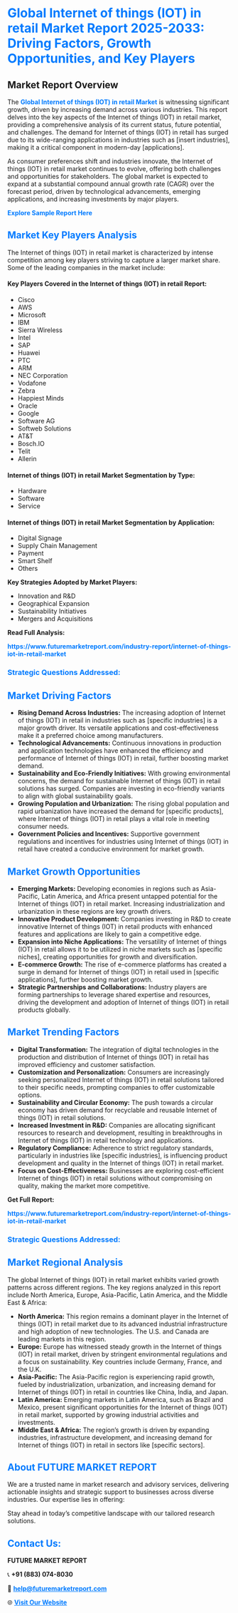 <h1 style="color: #007BFF;">Global Internet of things (IOT) in retail Market Report 2025-2033: Driving Factors, Growth Opportunities, and Key Players</h1>

<section id="overview">
<h2>Market Report Overview</h2>
<p>The <a href="https://www.futuremarketreport.com/industry-report/internet-of-things-iot-in-retail-market" style="color: #007BFF; text-decoration: none;"><strong>Global Internet of things (IOT) in retail Market</strong></a> is witnessing significant growth, driven by increasing demand across various industries. This report delves into the key aspects of the Internet of things (IOT) in retail market, providing a comprehensive analysis of its current status, future potential, and challenges. The demand for Internet of things (IOT) in retail has surged due to its wide-ranging applications in industries such as [insert industries], making it a critical component in modern-day [applications].</p>
<p>As consumer preferences shift and industries innovate, the Internet of things (IOT) in retail market continues to evolve, offering both challenges and opportunities for stakeholders. The global market is expected to expand at a substantial compound annual growth rate (CAGR) over the forecast period, driven by technological advancements, emerging applications, and increasing investments by major players.</p>
</section>

<section id="overview">
<p><a href="https://www.futuremarketreport.com/request-sample/reportId=116106" style="color: #007BFF; text-decoration: none;"><strong>Explore Sample Report Here</strong></a></p>
</section>

<section id="key-players">
<h2 style="color: #007BFF;">Market Key Players Analysis</h2>
<p>The Internet of things (IOT) in retail market is characterized by intense competition among key players striving to capture a larger market share. Some of the leading companies in the market include:</p>
<h4>Key Players Covered in the Internet of things (IOT) in retail Report:</h4>
<ul><li>Cisco</li><li>AWS</li><li>Microsoft</li><li>IBM</li><li>Sierra Wireless</li><li>Intel</li><li>SAP</li><li>Huawei</li><li>PTC</li><li>ARM</li><li>NEC Corporation</li><li>Vodafone</li><li>Zebra</li><li>Happiest Minds</li><li>Oracle</li><li>Google</li><li>Software AG</li><li>Softweb Solutions</li><li>AT&amp;T</li><li>Bosch.IO</li><li>Telit</li><li>Allerin</li></ul>
<h4>Internet of things (IOT) in retail Market Segmentation by Type:</h4>
<ul><li>Hardware</li><li>Software</li><li>Service</li></ul>

<h4>Internet of things (IOT) in retail Market Segmentation by Application:</h4>
<ul><li>Digital Signage</li><li>Supply Chain Management</li><li>Payment</li><li>Smart Shelf</li><li>Others</li></ul>
<p><strong>Key Strategies Adopted by Market Players:</strong></p>
<ul>
<li>Innovation and R&D</li>
<li>Geographical Expansion</li>
<li>Sustainability Initiatives</li>
<li>Mergers and Acquisitions</li>
</ul>
</section>

<section>
<p><strong>Read Full Analysis: </strong></p><a href="https://www.futuremarketreport.com/industry-report/internet-of-things-iot-in-retail-market" style="color: #007BFF; text-decoration: none;"><strong>https://www.futuremarketreport.com/industry-report/internet-of-things-iot-in-retail-market</strong></a>
<h3 style="color: #007BFF;">Strategic Questions Addressed:</h3>
</section>

<section id="driving-factors">
<h2 style="color: #007BFF;">Market Driving Factors</h2>
<ul>
<li><strong>Rising Demand Across Industries:</strong> The increasing adoption of Internet of things (IOT) in retail in industries such as [specific industries] is a major growth driver. Its versatile applications and cost-effectiveness make it a preferred choice among manufacturers.</li>
<li><strong>Technological Advancements:</strong> Continuous innovations in production and application technologies have enhanced the efficiency and performance of Internet of things (IOT) in retail, further boosting market demand.</li>
<li><strong>Sustainability and Eco-Friendly Initiatives:</strong> With growing environmental concerns, the demand for sustainable Internet of things (IOT) in retail solutions has surged. Companies are investing in eco-friendly variants to align with global sustainability goals.</li>
<li><strong>Growing Population and Urbanization:</strong> The rising global population and rapid urbanization have increased the demand for [specific products], where Internet of things (IOT) in retail plays a vital role in meeting consumer needs.</li>
<li><strong>Government Policies and Incentives:</strong> Supportive government regulations and incentives for industries using Internet of things (IOT) in retail have created a conducive environment for market growth.</li>
</ul>
</section>

<section id="growth-opportunities">
<h2 style="color: #007BFF;">Market Growth Opportunities</h2>
<ul>
<li><strong>Emerging Markets:</strong> Developing economies in regions such as Asia-Pacific, Latin America, and Africa present untapped potential for the Internet of things (IOT) in retail market. Increasing industrialization and urbanization in these regions are key growth drivers.</li>
<li><strong>Innovative Product Development:</strong> Companies investing in R&D to create innovative Internet of things (IOT) in retail products with enhanced features and applications are likely to gain a competitive edge.</li>
<li><strong>Expansion into Niche Applications:</strong> The versatility of Internet of things (IOT) in retail allows it to be utilized in niche markets such as [specific niches], creating opportunities for growth and diversification.</li>
<li><strong>E-commerce Growth:</strong> The rise of e-commerce platforms has created a surge in demand for Internet of things (IOT) in retail used in [specific applications], further boosting market growth.</li>
<li><strong>Strategic Partnerships and Collaborations:</strong> Industry players are forming partnerships to leverage shared expertise and resources, driving the development and adoption of Internet of things (IOT) in retail products globally.</li>
</ul>
</section>

<section id="trending-factors">
<h2 style="color: #007BFF;">Market Trending Factors</h2>
<ul>
<li><strong>Digital Transformation:</strong> The integration of digital technologies in the production and distribution of Internet of things (IOT) in retail has improved efficiency and customer satisfaction.</li>
<li><strong>Customization and Personalization:</strong> Consumers are increasingly seeking personalized Internet of things (IOT) in retail solutions tailored to their specific needs, prompting companies to offer customizable options.</li>
<li><strong>Sustainability and Circular Economy:</strong> The push towards a circular economy has driven demand for recyclable and reusable Internet of things (IOT) in retail solutions.</li>
<li><strong>Increased Investment in R&D:</strong> Companies are allocating significant resources to research and development, resulting in breakthroughs in Internet of things (IOT) in retail technology and applications.</li>
<li><strong>Regulatory Compliance:</strong> Adherence to strict regulatory standards, particularly in industries like [specific industries], is influencing product development and quality in the Internet of things (IOT) in retail market.</li>
<li><strong>Focus on Cost-Effectiveness:</strong> Businesses are exploring cost-efficient Internet of things (IOT) in retail solutions without compromising on quality, making the market more competitive.</li>
</ul>
</section>

<section>
<p><strong>Get Full Report: </strong></p><a href="https://www.futuremarketreport.com/industry-report/internet-of-things-iot-in-retail-market" style="color: #007BFF; text-decoration: none;"><strong>https://www.futuremarketreport.com/industry-report/internet-of-things-iot-in-retail-market</strong></a>
<h3 style="color: #007BFF;">Strategic Questions Addressed:</h3>
</section>


<section id="regional-analysis">
<h2 style="color: #007BFF;">Market Regional Analysis</h2>
<p>The global Internet of things (IOT) in retail market exhibits varied growth patterns across different regions. The key regions analyzed in this report include North America, Europe, Asia-Pacific, Latin America, and the Middle East & Africa:</p>
<ul>
<li><strong>North America:</strong> This region remains a dominant player in the Internet of things (IOT) in retail market due to its advanced industrial infrastructure and high adoption of new technologies. The U.S. and Canada are leading markets in this region.</li>
<li><strong>Europe:</strong> Europe has witnessed steady growth in the Internet of things (IOT) in retail market, driven by stringent environmental regulations and a focus on sustainability. Key countries include Germany, France, and the U.K.</li>
<li><strong>Asia-Pacific:</strong> The Asia-Pacific region is experiencing rapid growth, fueled by industrialization, urbanization, and increasing demand for Internet of things (IOT) in retail in countries like China, India, and Japan.</li>
<li><strong>Latin America:</strong> Emerging markets in Latin America, such as Brazil and Mexico, present significant opportunities for the Internet of things (IOT) in retail market, supported by growing industrial activities and investments.</li>
<li><strong>Middle East & Africa:</strong> The region’s growth is driven by expanding industries, infrastructure development, and increasing demand for Internet of things (IOT) in retail in sectors like [specific sectors].</li>
</ul>
</section>

<footer>
<h2 style="color: #007BFF;">About FUTURE MARKET REPORT</h2>
<p>We are a trusted name in market research and advisory services, delivering actionable insights and strategic support to businesses across diverse industries. Our expertise lies in offering:</p>

<p>Stay ahead in today’s competitive landscape with our tailored research solutions.</p>

<h2 style="color: #007BFF;">Contact Us:</h2>
<p><strong>FUTURE MARKET REPORT</strong></p>
<p>📞 <strong>+91 (883) 074-8030</strong></p>
<p>📧 <strong><a href="mailto:help@futuremarketreport.com" style="color: #007BFF;">help@futuremarketreport.com</a></strong></p>
<p>🌐 <strong><a href="https://www.futuremarketreport.com/" style="color: #007BFF;">Visit Our Website</a></strong></p>
</footer>